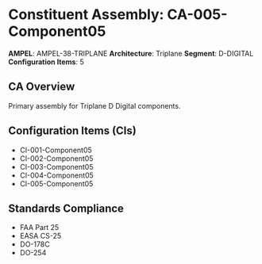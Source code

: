 # Constituent Assembly: CA-005-Component05

**AMPEL**: AMPEL-38-TRIPLANE
**Architecture**: Triplane
**Segment**: D-DIGITAL
**Configuration Items**: 5

## CA Overview
Primary assembly for Triplane D Digital components.

## Configuration Items (CIs)
- CI-001-Component05
- CI-002-Component05
- CI-003-Component05
- CI-004-Component05
- CI-005-Component05

## Standards Compliance
- FAA Part 25
- EASA CS-25
- DO-178C
- DO-254
